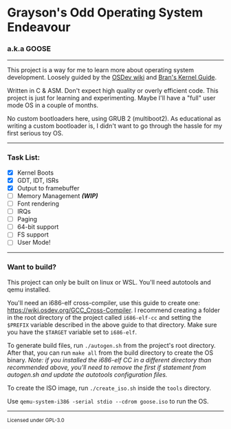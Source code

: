 # Grayson's Odd Operating System Endeavour
### a.k.a GOOSE

---

This project is a way for me to learn more about operating system development.
Loosely guided by the [OSDev wiki](https://wiki.osdev.org) and [Bran's Kernel Guide](http://www.osdever.net/bkerndev/Docs/title.htm).

Written in C & ASM. Don't expect high quality or overly efficient code. 
This project is just for learning and experimenting. Maybe I'll have a "full" user mode OS in a couple of months.

No custom bootloaders here, using GRUB 2 (multiboot2). As educational as writing a custom bootloader is, I didn't want
to go through the hassle for my first serious toy OS.

---

### Task List:
- [x] Kernel Boots
- [x] GDT, IDT, ISRs
- [x] Output to framebuffer
- [ ] Memory Management ***(WIP)***
- [ ] Font rendering
- [ ] IRQs
- [ ] Paging
- [ ] 64-bit support
- [ ] FS support
- [ ] User Mode!

---

### Want to build?
This project can only be built on linux or WSL. You'll need autotools and qemu installed.

You'll need an i686-elf cross-compiler, use this guide to create one: https://wiki.osdev.org/GCC_Cross-Compiler.
I recommend creating a folder in the root directory of the project called `i686-elf-cc` and setting the `$PREFIX` variable
described in the above guide to that directory. Make sure you have the `$TARGET` variable set to `i686-elf`.

To generate build files, run `./autogen.sh` from the project's root directory.
After that, you can run `make all` from the build directory to create the OS binary.
*Note: if you installed the i686-elf CC in a different directory than recommended above,
you'll need to remove the first if statement from autogen.sh and update the autotools configuration files.*

To create the ISO image, run `./create_iso.sh` inside the `tools` directory.

Use `qemu-system-i386 -serial stdio --cdrom goose.iso` to run the OS.

---

<sub>Licensed under GPL-3.0</sub>